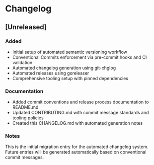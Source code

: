 # Changelog

<!-- 
This changelog is automatically generated by [git-chglog](https://github.com/git-chglog/git-chglog).
All notable changes to this project are documented here based on [Conventional Commits](https://www.conventionalcommits.org/).

The format is based on [Keep a Changelog](https://keepachangelog.com/en/1.0.0/),
and this project adheres to [Semantic Versioning](https://semver.org/spec/v2.0.0.html).

DO NOT EDIT THIS FILE MANUALLY - changes will be overwritten by the automated release process.
-->

## [Unreleased]

### Added
- Initial setup of automated semantic versioning workflow
- Conventional Commits enforcement via pre-commit hooks and CI validation
- Automated changelog generation using git-chglog
- Automated releases using goreleaser
- Comprehensive tooling setup with pinned dependencies

### Documentation
- Added commit conventions and release process documentation to README.md
- Updated CONTRIBUTING.md with commit message standards and tooling policies
- Created this CHANGELOG.md with automated generation notes

### Notes
This is the initial migration entry for the automated changelog system. Future entries will be generated automatically based on conventional commit messages.